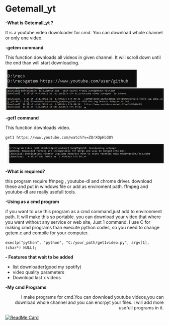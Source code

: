 # Getemall_yt
  **-What is Getemall_yt ?**
  
It is a youtube video downloader for  cmd. You can download whole channel or only one video.
 


**-getem command**

   This function downloads all videos in given channel. It will scroll down until the end than will start downloading. 
   
  ![enter image description here](https://github.com/sabreys/getemall_yt/blob/master/images/cm%C4%B1.PNG?raw=true)
  ![enter image description here](https://github.com/sabreys/getemall_yt/blob/master/images/dfdf%C4%B1.PNG?raw=true)
   
**-get1 command**

   This function downloads  video.

    get1 https://www.youtube.com/watch?v=ZUrXOpHb3UY

![enter image description here](https://github.com/sabreys/getemall_yt/blob/master/images/get1.PNG?raw=true)



**-What is required?**

this program require  ffmpeg , youtube-dl and chrome driver. download  these and put in windows file or add as  enviroment path. ffmpeg and youtube-dl are really usefull tools.

**-Using as a cmd program**

if you want to use this program as a cmd command,just add to environment path. It will make this so portable. you can download your video that where you want without any service or web site, Just 1 command.
 I  use C for making cmd programs than execute python codes, so you need to change getem.c and compile for your computer.

    execlp("python", "python", "C:/your_path/get1video.py", argv[1], (char*) NULL);

**- Features that wait  to be added**
 

 - list downloader(good my spotify)
 - video quality parameters
 - Download last x videos
 

**-My cmd Programs**

<p align="right">
   I make programs for cmd.You can download youtube videos,you can download whole channel and you can  encrpyt your files. 
   i will add more usefull  programs in it.
</p>

 [![ReadMe Card](https://github-readme-stats.vercel.app/api/pin/?username=sabreys&repo=sabreys_cmd)](https://github.com/sabreys/sabreys_cmd)
